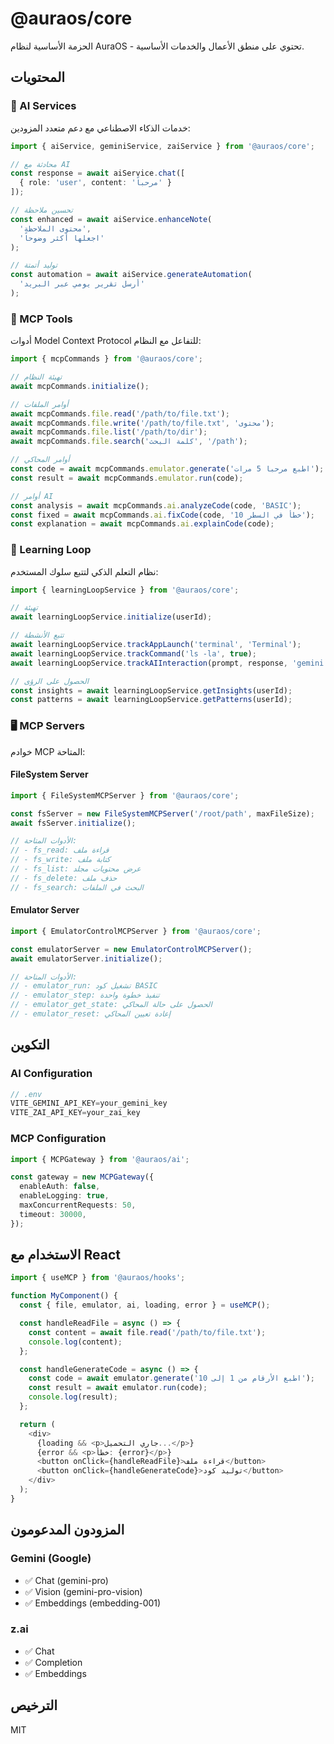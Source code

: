# @auraos/core

الحزمة الأساسية لنظام AuraOS - تحتوي على منطق الأعمال والخدمات الأساسية.

## المحتويات

### 🤖 AI Services
خدمات الذكاء الاصطناعي مع دعم متعدد المزودين:

```typescript
import { aiService, geminiService, zaiService } from '@auraos/core';

// محادثة مع AI
const response = await aiService.chat([
  { role: 'user', content: 'مرحباً' }
]);

// تحسين ملاحظة
const enhanced = await aiService.enhanceNote(
  'محتوى الملاحظة',
  'اجعلها أكثر وضوحاً'
);

// توليد أتمتة
const automation = await aiService.generateAutomation(
  'أرسل تقرير يومي عبر البريد'
);
```

### 🔧 MCP Tools
أدوات Model Context Protocol للتفاعل مع النظام:

```typescript
import { mcpCommands } from '@auraos/core';

// تهيئة النظام
await mcpCommands.initialize();

// أوامر الملفات
await mcpCommands.file.read('/path/to/file.txt');
await mcpCommands.file.write('/path/to/file.txt', 'محتوى');
await mcpCommands.file.list('/path/to/dir');
await mcpCommands.file.search('كلمة البحث', '/path');

// أوامر المحاكي
const code = await mcpCommands.emulator.generate('اطبع مرحبا 5 مرات');
const result = await mcpCommands.emulator.run(code);

// أوامر AI
const analysis = await mcpCommands.ai.analyzeCode(code, 'BASIC');
const fixed = await mcpCommands.ai.fixCode(code, 'خطأ في السطر 10');
const explanation = await mcpCommands.ai.explainCode(code);
```

### 🧠 Learning Loop
نظام التعلم الذكي لتتبع سلوك المستخدم:

```typescript
import { learningLoopService } from '@auraos/core';

// تهيئة
await learningLoopService.initialize(userId);

// تتبع الأنشطة
await learningLoopService.trackAppLaunch('terminal', 'Terminal');
await learningLoopService.trackCommand('ls -la', true);
await learningLoopService.trackAIInteraction(prompt, response, 'gemini', 1500);

// الحصول على الرؤى
const insights = await learningLoopService.getInsights(userId);
const patterns = await learningLoopService.getPatterns(userId);
```

### 🖥️ MCP Servers
خوادم MCP المتاحة:

#### FileSystem Server
```typescript
import { FileSystemMCPServer } from '@auraos/core';

const fsServer = new FileSystemMCPServer('/root/path', maxFileSize);
await fsServer.initialize();

// الأدوات المتاحة:
// - fs_read: قراءة ملف
// - fs_write: كتابة ملف
// - fs_list: عرض محتويات مجلد
// - fs_delete: حذف ملف
// - fs_search: البحث في الملفات
```

#### Emulator Server
```typescript
import { EmulatorControlMCPServer } from '@auraos/core';

const emulatorServer = new EmulatorControlMCPServer();
await emulatorServer.initialize();

// الأدوات المتاحة:
// - emulator_run: تشغيل كود BASIC
// - emulator_step: تنفيذ خطوة واحدة
// - emulator_get_state: الحصول على حالة المحاكي
// - emulator_reset: إعادة تعيين المحاكي
```

## التكوين

### AI Configuration
```typescript
// .env
VITE_GEMINI_API_KEY=your_gemini_key
VITE_ZAI_API_KEY=your_zai_key
```

### MCP Configuration
```typescript
import { MCPGateway } from '@auraos/ai';

const gateway = new MCPGateway({
  enableAuth: false,
  enableLogging: true,
  maxConcurrentRequests: 50,
  timeout: 30000,
});
```

## الاستخدام مع React

```typescript
import { useMCP } from '@auraos/hooks';

function MyComponent() {
  const { file, emulator, ai, loading, error } = useMCP();

  const handleReadFile = async () => {
    const content = await file.read('/path/to/file.txt');
    console.log(content);
  };

  const handleGenerateCode = async () => {
    const code = await emulator.generate('اطبع الأرقام من 1 إلى 10');
    const result = await emulator.run(code);
    console.log(result);
  };

  return (
    <div>
      {loading && <p>جاري التحميل...</p>}
      {error && <p>خطأ: {error}</p>}
      <button onClick={handleReadFile}>قراءة ملف</button>
      <button onClick={handleGenerateCode}>توليد كود</button>
    </div>
  );
}
```

## المزودون المدعومون

### Gemini (Google)
- ✅ Chat (gemini-pro)
- ✅ Vision (gemini-pro-vision)
- ✅ Embeddings (embedding-001)

### z.ai
- ✅ Chat
- ✅ Completion
- ✅ Embeddings

## الترخيص

MIT
